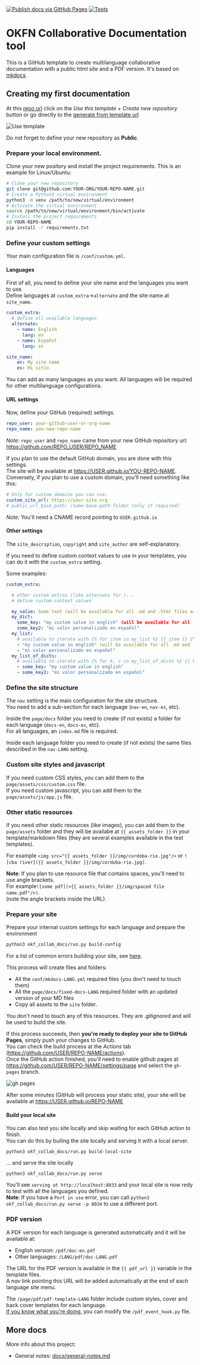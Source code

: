[![Publish docs via GitHub Pages](https://github.com/okfn/okfn-collaborative-docs/actions/workflows/page.yml/badge.svg)](https://github.com/okfn/okfn-collaborative-docs/actions/workflows/page.yml)
[![Tests](https://github.com/okfn/okfn-collaborative-docs/actions/workflows/tests.yml/badge.svg)](https://github.com/okfn/okfn-collaborative-docs/actions/workflows/tests.yml)

# OKFN Collaborative Documentation tool

This is a GitHub template to create multilanguage collaborative documentation with a
public html site and a PDF version. It's based on [mkdocs](https://www.mkdocs.org).   

## Creating my first documentation

At this [repo url](https://github.com/okfn/okfn-collaborative-docs/)
click on the _Use this template_ + _Create new repository_ button
or go directly to the [generate from template url](https://github.com/okfn/okfn-collaborative-docs/generate)

![Use template](docs/imgs/use-template.png)

Do not forget to define your new repository as **Public**.  

### Prepare your local environment.

Clone your new pository and install the project requirements.
This is an example for Linux/Ubuntu:

```bash
# Clone your new repository 
git clone git@github.com:YOUR-ORG/YOUR-REPO-NAME.git
# Create a Python3 virtual environment
python3 -m venv /path/to/new/virtual/environment
# Activate the virtual environment
source /path/to/new/virtual/environment/bin/activate
# Install the project requirements
cd YOUR-REPO-NAME
pip install -r requirements.txt
``` 

### Define your custom settings

Your main configuration file is `/conf/custom.yml`.  

#### Languages

First of all, you need to define your site name and the languages you want to use.  
Define languages at `custom_extra`->`alternate` and the site name at `site_name`.  

```yaml
custom_extra:
  # define all available languages
  alternate:
    - name: English
      lang: en
    - name: Español
      lang: es
```

```yaml
site_name:
    en: My site name
    es: Mi sitio
```

You can add as many languages as you want. 
All languages will be required for other multilanguage configurations.  

#### URL settings

Now, define your GitHub (required) settings.

```yaml
repo_user: your-github-user-or-org-name
repo_name: you-new-repo-name
```
_Note:_ `repo_user` and `repo_name` came from your new GitHub repository url: https://github.com/REPO_USER/REPO_NAME

If you plan to use the default GitHub domain, you are done with this settings.  
The site will be available at https://USER.github.io/YOU-REPO-NAME.  
Conversely, if you plan to use a custom domain, you'll need something like this:

```yaml
# Only for custom domains you can use:
custom_site_url: https://your-site.org
# public_url_base_path: /some-base-path-folder (only if required)
```
_Note:_ You'll need a CNAME record pointing to `USER.github.io`

#### Other settings

The `site_description`, `copyright` and `site_author` are self-explanatory.  

If you need to define custom context values to use in your templates, you can do it with the `custom_extra` setting.  

Some examples:

```yaml
custom_extra:

  # other custom extras (like alternate for )...
  # define custom context values

  my_value: Some text (will be available for all .md and .html files as {{ my_value }})
  my_dict:
    some_key: "my custom value in english" (will be available for all .md and .html files as {{ my_dict.some_key }})
    some_key2: "mi valor personalizado en español"
  my_list:
    # available to iterate with {% for item in my_list %} {{ item }} {% endfor %}
    - "my custom value in english" (will be available for all .md and .html files as {{ my_list.0 }})
    - "mi valor personalizado en español"
  my_list_of_dicts:
    # available to iterate with {% for k, v in my_list_of_dicts %} {{ k }}: {{ v }} {% endfor %}
    - some_key: "my custom value in english"
    - some_key2: "mi valor personalizado en español"
```

### Define the site structure

The `nav` setting is the main configuration for the site structure.  
You need to add a sub-section for each language (`nav-en`, `nav-es`, etc).  

Inside the `page/docs` folder you need to create (if not exists) a folder
for each language (`docs-en`, `docs-es`, etc).  
For all languages, an `index.md` file is required.  

Inside each language folder you need to create (if not exists) the same
files described in the `nav-LANG` setting.  

### Custom site styles and javascript

If you need custom CSS styles, you can add them to the `page/assets/css/custom.css` file.  
If you need custom javascript, you can add them to the `page/assets/js/app.js` file.  

### Other static resources

If you need other static resources (like images), you can add them to the `page/assets` folder and they will be availabe
at `{{ assets_folder }}` in your template/markdown files (they are several examples available in the test templates).  

For example `<img src="{{ assets_folder }}/img/cordoba-rio.jpg"/>` or
`![cba river]({{ assets_folder }}/img/cordoba-rio.jpg)`.  

**Note**: If you plan to use resource file that contains spaces,
you'll need to use angle brackets.  
For example`![some pdf](<{{ assets_folder }}/img/spaced file name.pdf"/>)`.  
(note the angle brackets inside the URL).  

### Prepare your site

Prepare your internal custom settings for each language and prepare the environment

```bash
python3 okf_collab_docs/run.py build-config
```

For a list of common errors building your site, see [here](docs/build-errors.md).  

This process will create files and folders:
 - All the `conf/mkdocs-LANG.yml` required files (you don't need to touch them)
 - All the `page/docs/fixed-docs-LANG` required folder with an updated version of your MD files
 - Copy all assets to the `site` folder.

You don't need to touch any of this resources. They are _.gitignored_ and will be used to build the site.  

If this process succeeds, then **you're ready to deploy your site to GitHub Pages**, simply push your changes to GitHub.  
You can check the build process at the _Actions_ tab (https://github.com/USER/REPO-NAME/actions).  
Once the GitHub action finished, you'll need to enable github pages at https://github.com/USER/REPO-NAME/settings/page
and select the `gh-pages` branch.  

![gh pages](/docs/imgs/gh-pages.png)

After some minutes (GitHub will process your static site), your site will be available at https://USER.github.io/REPO-NAME  

#### Build your local site

You can also test you site locally and skip waiting for each GitHub action to finish.  
You can do this by builing the site locally and serving it with a local server.  

```
python3 okf_collab_docs/run.py build-local-site
```

... and serve the site locally

```
python3 okf_collab_docs/run.py serve
```

You'll see `serving at http://localhost:8033` and your local site is now redy to test with
all the languages you defined.  
**Note**: If you have a `Port in use` error, you can call
`python3 okf_collab_docs/run.py serve -p 8034` to use a different port.  

### PDF version

A PDF version for each language is generated automatically and it will be available at:
 - English version: `/pdf/doc-en.pdf`
 - Other languages: `/LANG/pdf/doc-LANG.pdf`

The URL for the PDF version is available in the `{{ pdf_url }}` variable in the template files.  
A _nav_ link pointing this URL will be added automatically at the end of each language site menu.  

The `/page/pdf/pdf-template-LANG` folder include custom styles,
cover and back cover templates for each language.  
[If you know what you're doing](https://github.com/orzih/mkdocs-with-pdf/blob/master/README.md#sample-pdf_event_hookpy-or-pdf_event_hook__init__py),
you can modify the `/pdf_event_hook.py` file.  

## More docs

More info about this project:

 - General notes: [docs/general-notes.md](docs/general-notes.md)
